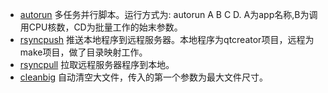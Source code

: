 - [autorun](autorun) 多任务并行脚本。运行方式为: autorun A B C D.  A为app名称,B为调用CPU核数，CD为批量工作的始末参数。
- [rsyncpush](rsyncpush) 推送本地程序到远程服务器。本地程序为qtcreator项目，远程为make项目，做了目录映射工作。
- [rsyncpull](rsyncpull) 拉取远程服务器程序到本地。
- [cleanbig](cleanbig) 自动清空大文件，传入的第一个参数为最大文件尺寸。
